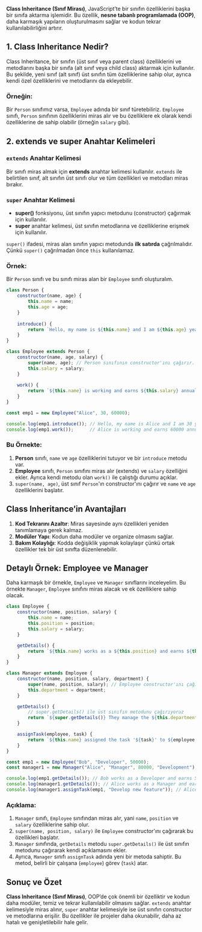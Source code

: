 **Class Inheritance (Sınıf Mirası)**, JavaScript’te bir sınıfın özelliklerini başka bir sınıfa aktarma işlemidir. Bu özellik, **nesne tabanlı programlamada (OOP)**, daha karmaşık yapıların oluşturulmasını sağlar ve kodun tekrar kullanılabilirliğini artırır.

## 1. Class Inheritance Nedir?
Class Inheritance, bir sınıfın (üst sınıf veya parent class) özelliklerini ve metodlarını başka bir sınıfa (alt sınıf veya child class) aktarmak için kullanılır. Bu şekilde, yeni sınıf (alt sınıf) üst sınıfın tüm özelliklerine sahip olur, ayrıca kendi özel özelliklerini ve metodlarını da ekleyebilir.

### Örneğin:
Bir `Person` sınıfımız varsa, `Employee` adında bir sınıf türetebiliriz. `Employee` sınıfı, `Person` sınıfının özelliklerini miras alır ve bu özelliklere ek olarak kendi özelliklerine de sahip olabilir (örneğin `salary` gibi).

## 2. **extends** ve **super** Anahtar Kelimeleri

### `extends` Anahtar Kelimesi
Bir sınıfı miras almak için **extends** anahtar kelimesi kullanılır. `extends` ile belirtilen sınıf, alt sınıfın üst sınıfı olur ve tüm özellikleri ve metodları miras bırakır.

### `super` Anahtar Kelimesi
- **super()** fonksiyonu, üst sınıfın yapıcı metodunu (constructor) çağırmak için kullanılır.
- **super** anahtar kelimesi, üst sınıfın metodlarına ve özelliklerine erişmek için kullanılır.

`super()` ifadesi, miras alan sınıfın yapıcı metodunda **ilk satırda** çağrılmalıdır. Çünkü `super()` çağrılmadan önce `this` kullanılamaz.

### Örnek:
Bir `Person` sınıfı ve bu sınıfı miras alan bir `Employee` sınıfı oluşturalım.

```javascript
class Person {
    constructor(name, age) {
        this.name = name;
        this.age = age;
    }
    
    introduce() {
        return `Hello, my name is ${this.name} and I am ${this.age} years old.`;
    }
}

class Employee extends Person {
    constructor(name, age, salary) {
        super(name, age); // Person sınıfının constructor'ını çağırır.
        this.salary = salary;
    }
    
    work() {
        return `${this.name} is working and earns ${this.salary} annually.`;
    }
}

const emp1 = new Employee("Alice", 30, 60000);

console.log(emp1.introduce()); // Hello, my name is Alice and I am 30 years old.
console.log(emp1.work());      // Alice is working and earns 60000 annually.
```

### Bu Örnekte:
1. **Person** sınıfı, `name` ve `age` özelliklerini tutuyor ve bir `introduce` metodu var.
2. **Employee** sınıfı, `Person` sınıfını miras alır (extends) ve `salary` özelliğini ekler. Ayrıca kendi metodu olan `work()` ile çalıştığı durumu açıklar.
3. `super(name, age)`, üst sınıf `Person`'ın constructor'ını çağırır ve `name` ve `age` özelliklerini başlatır.

## Class Inheritance’in Avantajları

1. **Kod Tekrarını Azaltır**: Miras sayesinde aynı özellikleri yeniden tanımlamaya gerek kalmaz.
2. **Modüler Yapı**: Kodun daha modüler ve organize olmasını sağlar.
3. **Bakım Kolaylığı**: Kodda değişiklik yapmak kolaylaşır çünkü ortak özellikler tek bir üst sınıfta düzenlenebilir.

## Detaylı Örnek: Employee ve Manager

Daha karmaşık bir örnekle, `Employee` ve `Manager` sınıflarını inceleyelim. Bu örnekte `Manager`, `Employee` sınıfını miras alacak ve ek özelliklere sahip olacak.

```javascript
class Employee {
    constructor(name, position, salary) {
        this.name = name;
        this.position = position;
        this.salary = salary;
    }

    getDetails() {
        return `${this.name} works as a ${this.position} and earns ${this.salary} annually.`;
    }
}

class Manager extends Employee {
    constructor(name, position, salary, department) {
        super(name, position, salary); // Employee constructor'ını çağırır
        this.department = department;
    }

    getDetails() {
        // super.getDetails() ile üst sınıfın metodunu çağırıyoruz
        return `${super.getDetails()} They manage the ${this.department} department.`;
    }

    assignTask(employee, task) {
        return `${this.name} assigned the task '${task}' to ${employee.name}.`;
    }
}

const emp1 = new Employee("Bob", "Developer", 50000);
const manager1 = new Manager("Alice", "Manager", 80000, "Development");

console.log(emp1.getDetails()); // Bob works as a Developer and earns 50000 annually.
console.log(manager1.getDetails()); // Alice works as a Manager and earns 80000 annually. They manage the Development department.
console.log(manager1.assignTask(emp1, "Develop new feature")); // Alice assigned the task 'Develop new feature' to Bob.
```

### Açıklama:
1. `Manager` sınıfı, `Employee` sınıfından miras alır, yani `name`, `position` ve `salary` özelliklerine sahip olur.
2. `super(name, position, salary)` ile `Employee` constructor'ını çağırarak bu özellikleri başlatır.
3. `Manager` sınıfında, `getDetails` metodu `super.getDetails()` ile üst sınıfın metodunu çağırarak kendi açıklamasını ekler.
4. Ayrıca, `Manager` sınıfı `assignTask` adında yeni bir metoda sahiptir. Bu metod, belirli bir çalışana (`employee`) görev (`task`) atar.

## Sonuç ve Özet

**Class Inheritance (Sınıf Mirası)**, OOP’de çok önemli bir özelliktir ve kodun daha modüler, temiz ve tekrar kullanılabilir olmasını sağlar. `extends` anahtar kelimesiyle miras alınır, `super` anahtar kelimesiyle ise üst sınıfın constructor ve metodlarına erişilir. Bu özellikler ile projeler daha okunabilir, daha az hatalı ve genişletilebilir hale gelir.